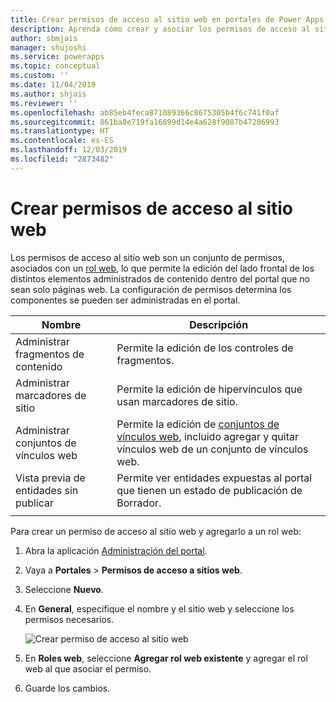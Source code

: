 ```yaml
---
title: Crear permisos de acceso al sitio web en portales de Power Apps | MicrosoftDocs
description: Aprenda cómo crear y asociar los permisos de acceso al sitio web a elementos en un portal.
author: sbmjais
manager: shujoshi
ms.service: powerapps
ms.topic: conceptual
ms.custom: ''
ms.date: 11/04/2019
ms.author: shjais
ms.reviewer: ''
ms.openlocfilehash: ab85eb4feca871089366c8675305b4f6c741f0af
ms.sourcegitcommit: 861ba8e719fa16899d14e4a628f9087b47206993
ms.translationtype: HT
ms.contentlocale: es-ES
ms.lasthandoff: 12/03/2019
ms.locfileid: "2873482"
---
```

# <a name="create-website-access-permissions"></a>Crear permisos de acceso al sitio web

Los permisos de acceso al sitio web son un conjunto de permisos, asociados con un [rol web](create-web-roles.md), lo que permite la edición del lado frontal de los distintos elementos administrados de contenido dentro del portal que no sean solo páginas web. La configuración de permisos determina los componentes se pueden ser administradas en el portal.

| Nombre                         | Descripción                                                                                      |
|------------------------------|--------------------------------------------------------------------------------------------------|
| Administrar fragmentos de contenido      | Permite la edición de los controles de fragmentos.                                                          |
| Administrar marcadores de sitio          | Permite la edición de hipervínculos que usan marcadores de sitio.                                           |
| Administrar conjuntos de vínculos web         | Permite la edición de [conjuntos de vínculos web](manage-web-links.md), incluido agregar y quitar vínculos web de un conjunto de vínculos web. |
| Vista previa de entidades sin publicar | Permite ver entidades expuestas al portal que tienen un estado de publicación de Borrador.             |
|||

Para crear un permiso de acceso al sitio web y agregarlo a un rol web:

1. Abra la aplicación [Administración del portal](configure-portal.md).

2. Vaya a **Portales** > **Permisos de acceso a sitios web**.

3. Seleccione **Nuevo**.

4. En **General**, especifique el nombre y el sitio web y seleccione los permisos necesarios.

    ![Crear permiso de acceso al sitio web](../media/website-access-permission.png "Crear permiso de acceso al sitio web")

5. En **Roles web**, seleccione **Agregar rol web existente** y agregar el rol web al que asociar el permiso.

6. Guarde los cambios.

    

